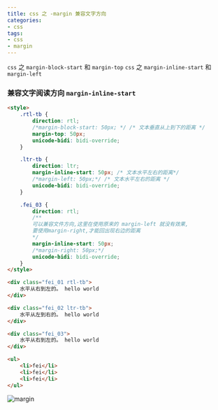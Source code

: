 ```yaml
---
title: css 之 -margin 兼容文字方向
categories: 
- css
tags:
- css
- margin
---
```

 `css` 之 `margin-block-start`  和 `margin-top`
 `css` 之 `margin-inline-start` 和 `margin-left`

### 兼容文字阅读方向 `margin-inline-start`

```html
<style>
    .rtl-tb {
        direction: rtl;
        /*margin-block-start: 50px; */ /* 文本垂直从上到下的距离 */
        margin-top: 50px;
        unicode-bidi: bidi-override;
    }

    .ltr-tb {
        direction: ltr;
        margin-inline-start: 50px; /* 文本水平左右的距离*/
        /*margin-left: 50px;*/ /* 文本水平左右的距离 */
        unicode-bidi: bidi-override;
    }

    .fei_03 {
        direction: rtl;
        /** 
        可以兼容文件方向,这里在使用原来的 margin-left 就没有效果,
        要使用margin-right,才能回出现右边的距离
        */
        margin-inline-start: 50px; 
        /*margin-right: 50px;*/
        unicode-bidi: bidi-override;
    }
</style>

<div class="fei_01 rtl-tb">
    水平从右到左的。 hello world
</div>

<div class="fei_02 ltr-tb">
    水平从左到右的。 hello world
</div>

<div class="fei_03">
    水平从右到左的。 hello world
</div>

<ul>
    <li>fei</li>
    <li>fei</li>
    <li>fei</li>
</ul>
```

![margin](/img/css/margin.png "margin")































